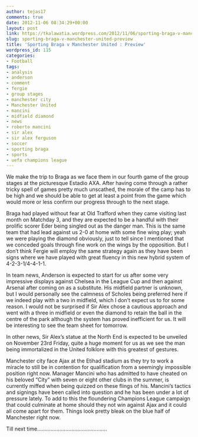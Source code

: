 ```yaml
---
author: tejas17
comments: true
date: 2012-11-06 08:34:29+00:00
layout: post
link: https://tkalawatia.wordpress.com/2012/11/06/sporting-braga-v-manchester-united-preview/
slug: sporting-braga-v-manchester-united-preview
title: 'Sporting Braga v Manchester United : Preview'
wordpress_id: 115
categories:
- Football
tags:
- analysis
- anderson
- comment
- fergie
- group stages
- manchester city
- Manchester United
- mancini
- midfield diamond
- news
- roberto mancini
- sir alex
- sir alex ferguson
- soccer
- sporting braga
- sports
- uefa champions league
---
```


We make the trip to Braga as we face them in our fourth game of the group stages at the picturesque Estadio AXA. After having come through a rather tricky spell of games pretty much unscathed, the morale of the camp has to be high and we should be able to get at least a point from the game which would more or less confirm our progress through to the next stage.

Braga had played without fear at Old Trafford when they came visiting last month on Matchday 3, and they are expected to be a handful with their prolific scorer Eder being singled out as the danger man. This is the same team that had lead against us 2-0 at home with some fine wing play; yeah we were playing the diamond obviously, just to tell since I mentioned that we conceded goals through fine work on the wings by the opposition. But I don’t think Fergie will employ the same strategy again as they have been signs where we have played with great fluency in this new hybrid system of 4-2-3-1/4-4-1-1.

In team news, Anderson is expected to start for us after some very impressive displays against Chelsea in the League Cup and then against Arsenal after coming on as a substitute. His midfield partner is unknown, but I would personally see the calmness of Scholes being preferred here if we indeed play with a two in midfield, which I don’t expect us to for some reason. I would not be surprised if Sir Alex chose a cautious approach and went with a three in midfield or even the diamond to retain the ball in the centre of the park although the system has proved inefficient for us. It will be interesting to see the team sheet for tomorrow.

In other news, Sir Alex’s statue at the North End is expected to be unveiled on November 23rd Friday, quite a huge moment for us as we see the man being immortalized in the United folklore with this greatest of gestures.

Manchester city face Ajax at the Etihad stadium as they try to work a miracle to still be in contention for qualification from a seemingly impossible position right now. Manager Mancini who has admitted to have cheated on his beloved “City” with seven or eight other clubs in the summer, is currently miffed when being quizzed on these flings of his. Mancini’s tactics and signings have been called into question and he has been under a lot of pressure lately. To add to this the floundering Champions League campaign that could culminate at home should they not win against Ajax and it could all come apart for them. Things look pretty bleak on the blue half of Manchester right now.

Till next time………………………………………..
